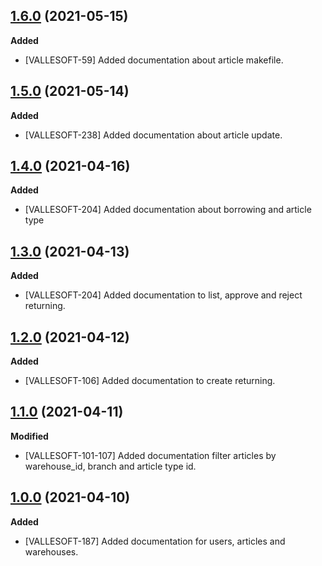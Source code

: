## [1.6.0](https://github.com/TEAMVALLESOFT/Back_Inventory/pull/57) (2021-05-15)
**Added**
- [VALLESOFT-59] Added documentation about article makefile.

## [1.5.0](https://github.com/TEAMVALLESOFT/Back_Inventory/pull/55) (2021-05-14)
**Added**
- [VALLESOFT-238] Added documentation about article update.

## [1.4.0](https://github.com/TEAMVALLESOFT/Back_Inventory/pull/40) (2021-04-16)
**Added**
- [VALLESOFT-204] Added documentation about borrowing and article type

## [1.3.0](https://github.com/TEAMVALLESOFT/Back_Inventory/pull/34) (2021-04-13)
**Added**
- [VALLESOFT-204] Added documentation to list, approve and reject returning. 

## [1.2.0](https://github.com/TEAMVALLESOFT/Back_Inventory/pull/33) (2021-04-12)
**Added**
- [VALLESOFT-106] Added documentation to create returning.

## [1.1.0](https://github.com/TEAMVALLESOFT/Back_Inventory/pull/30) (2021-04-11)
**Modified**
- [VALLESOFT-101-107] Added documentation filter articles by warehouse_id, branch and article type id.

## [1.0.0](https://github.com/TEAMVALLESOFT/Back_Inventory/pull/29) (2021-04-10)
**Added**
- [VALLESOFT-187] Added documentation for users, articles and warehouses.
